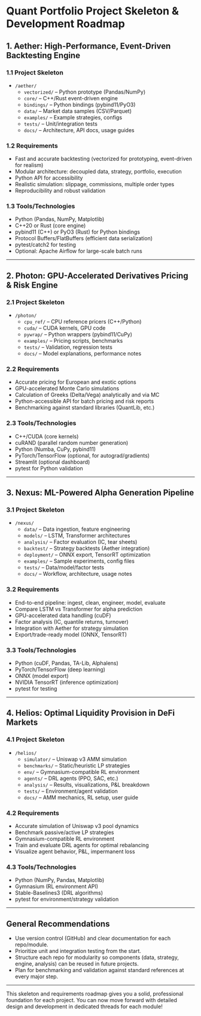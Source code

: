 # Quant Portfolio Project Skeleton & Development Roadmap

## 1. Aether: High-Performance, Event-Driven Backtesting Engine

### 1.1 Project Skeleton
- `/aether/`
  - `vectorized/` – Python prototype (Pandas/NumPy)
  - `core/` – C++/Rust event-driven engine
  - `bindings/` – Python bindings (pybind11/PyO3)
  - `data/` – Market data samples (CSV/Parquet)
  - `examples/` – Example strategies, configs
  - `tests/` – Unit/integration tests
  - `docs/` – Architecture, API docs, usage guides

### 1.2 Requirements
- Fast and accurate backtesting (vectorized for prototyping, event-driven for realism)
- Modular architecture: decoupled data, strategy, portfolio, execution
- Python API for accessibility
- Realistic simulation: slippage, commissions, multiple order types
- Reproducibility and robust validation

### 1.3 Tools/Technologies
- Python (Pandas, NumPy, Matplotlib)
- C++20 or Rust (core engine)
- pybind11 (C++) or PyO3 (Rust) for Python bindings
- Protocol Buffers/FlatBuffers (efficient data serialization)
- pytest/catch2 for testing
- Optional: Apache Airflow for large-scale batch runs

---

## 2. Photon: GPU-Accelerated Derivatives Pricing & Risk Engine

### 2.1 Project Skeleton
- `/photon/`
  - `cpu_ref/` – CPU reference pricers (C++/Python)
  - `cuda/` – CUDA kernels, GPU code
  - `pywrap/` – Python wrappers (pybind11/CuPy)
  - `examples/` – Pricing scripts, benchmarks
  - `tests/` – Validation, regression tests
  - `docs/` – Model explanations, performance notes

### 2.2 Requirements
- Accurate pricing for European and exotic options
- GPU-accelerated Monte Carlo simulations
- Calculation of Greeks (Delta/Vega) analytically and via MC
- Python-accessible API for batch pricing and risk reports
- Benchmarking against standard libraries (QuantLib, etc.)

### 2.3 Tools/Technologies
- C++/CUDA (core kernels)
- cuRAND (parallel random number generation)
- Python (Numba, CuPy, pybind11)
- PyTorch/TensorFlow (optional, for autograd/gradients)
- Streamlit (optional dashboard)
- pytest for Python validation

---

## 3. Nexus: ML-Powered Alpha Generation Pipeline

### 3.1 Project Skeleton
- `/nexus/`
  - `data/` – Data ingestion, feature engineering
  - `models/` – LSTM, Transformer architectures
  - `analysis/` – Factor evaluation (IC, tear sheets)
  - `backtest/` – Strategy backtests (Aether integration)
  - `deployment/` – ONNX export, TensorRT optimization
  - `examples/` – Sample experiments, config files
  - `tests/` – Data/model/factor tests
  - `docs/` – Workflow, architecture, usage notes

### 3.2 Requirements
- End-to-end pipeline: ingest, clean, engineer, model, evaluate
- Compare LSTM vs Transformer for alpha prediction
- GPU-accelerated data handling (cuDF)
- Factor analysis (IC, quantile returns, turnover)
- Integration with Aether for strategy simulation
- Export/trade-ready model (ONNX, TensorRT)

### 3.3 Tools/Technologies
- Python (cuDF, Pandas, TA-Lib, Alphalens)
- PyTorch/TensorFlow (deep learning)
- ONNX (model export)
- NVIDIA TensorRT (inference optimization)
- pytest for testing

---

## 4. Helios: Optimal Liquidity Provision in DeFi Markets

### 4.1 Project Skeleton
- `/helios/`
  - `simulator/` – Uniswap v3 AMM simulation
  - `benchmarks/` – Static/heuristic LP strategies
  - `env/` – Gymnasium-compatible RL environment
  - `agents/` – DRL agents (PPO, SAC, etc.)
  - `analysis/` – Results, visualizations, P&L breakdown
  - `tests/` – Environment/agent validation
  - `docs/` – AMM mechanics, RL setup, user guide

### 4.2 Requirements
- Accurate simulation of Uniswap v3 pool dynamics
- Benchmark passive/active LP strategies
- Gymnasium-compatible RL environment
- Train and evaluate DRL agents for optimal rebalancing
- Visualize agent behavior, P&L, impermanent loss

### 4.3 Tools/Technologies
- Python (NumPy, Pandas, Matplotlib)
- Gymnasium (RL environment API)
- Stable-Baselines3 (DRL algorithms)
- pytest for environment/strategy validation

---

## General Recommendations

- Use version control (GitHub) and clear documentation for each repo/module.
- Prioritize unit and integration testing from the start.
- Structure each repo for modularity so components (data, strategy, engine, analysis) can be reused in future projects.
- Plan for benchmarking and validation against standard references at every major step.

---

This skeleton and requirements roadmap gives you a solid, professional foundation for each project. You can now move forward with detailed design and development in dedicated threads for each module!
